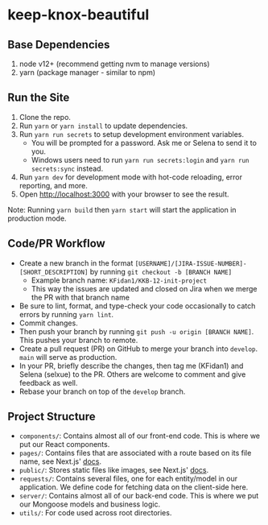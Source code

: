 # keep-knox-beautiful


## Base Dependencies

1. node v12+ (recommend getting nvm to manage versions)
2. yarn (package manager - similar to npm)


## Run the Site

1. Clone the repo.
2. Run `yarn` or `yarn install` to update dependencies.
2. Run `yarn run secrets` to setup development environment variables.
    - You will be prompted for a password. Ask me or Selena to send it to you.
    - Windows users need to run `yarn run secrets:login` and `yarn run secrets:sync` instead.
3. Run `yarn dev` for development mode with hot-code reloading, error reporting, and more.
4. Open [http://localhost:3000](http://localhost:3000) with your browser to see the result.

Note: Running `yarn build` then `yarn start` will start the application in production mode.


## Code/PR Workflow

- Create a new branch in the format `[USERNAME]/[JIRA-ISSUE-NUMBER]-[SHORT_DESCRIPTION]` by running `git checkout -b [BRANCH NAME]`
    - Example branch name: `KFidan1/KKB-12-init-project`
    - This way the issues are updated and closed on Jira when we merge the PR with that branch name
- Be sure to lint, format, and type-check your code occasionally to catch errors by running `yarn lint`.
- Commit changes.
- Then push your branch by running `git push -u origin [BRANCH NAME]`. This pushes your branch to remote.
- Create a pull request (PR) on GitHub to merge your branch into `develop`. `main` will serve as production.
- In your PR, briefly describe the changes, then tag me (KFidan1) and Selena (selxue) to the PR. Others are welcome to comment and give feedback as well.
- Rebase your branch on top of the `develop` branch.

## Project Structure

- `components/`: Contains almost all of our front-end code. This is where we put our React components.
- `pages/`: Contains files that are associated with a route based on its file name, see Next.js' [docs](https://nextjs.org/docs/basic-features/pages).
- `public/`: Stores static files like images, see Next.js' [docs](https://nextjs.org/docs/basic-features/static-file-serving).
- `requests/`: Contains several files, one for each entity/model in our application. We define code for fetching data on the client-side here.
- `server/`: Contains almost all of our back-end code. This is where we put our Mongoose models and business logic.
- `utils/`: For code used across root directories.

